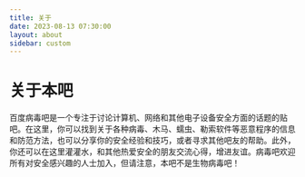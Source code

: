 ```yaml
---
title: 关于
date: 2023-08-13 07:30:00
layout: about
sidebar: custom
---
```


# 关于本吧

百度病毒吧是一个专注于讨论计算机、网络和其他电子设备安全方面的话题的贴吧。在这里，你可以找到关于各种病毒、木马、蠕虫、勒索软件等恶意程序的信息和防范方法，也可以分享你的安全经验和技巧，或者寻求其他吧友的帮助。此外，你还可以在这里灌灌水，和其他热爱安全的朋友交流心得，增进友谊。病毒吧欢迎所有对安全感兴趣的人士加入，但请注意，本吧不是生物病毒吧！

